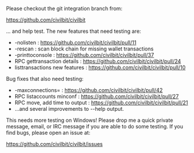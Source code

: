 Please checkout the git integration branch from:

https://github.com/civilbit/civilbit

... and help test.  The new features that need testing are:

* -nolisten : https://github.com/civilbit/civilbit/pull/11
* -rescan : scan block chain for missing wallet transactions
* -printtoconsole : https://github.com/civilbit/civilbit/pull/37
* RPC gettransaction details : https://github.com/civilbit/civilbit/pull/24
* listtransactions new features : https://github.com/civilbit/civilbit/pull/10

Bug fixes that also need testing:

* -maxconnections= : https://github.com/civilbit/civilbit/pull/42
* RPC listaccounts minconf : https://github.com/civilbit/civilbit/pull/27
* RPC move, add time to output : https://github.com/civilbit/civilbit/pull/21
* ...and several improvements to --help output.

This needs more testing on Windows!  Please drop me a quick private message, email, or IRC message if you are able to do some testing.  If you find bugs, please open an issue at:

https://github.com/civilbit/civilbit/issues
